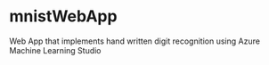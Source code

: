 # mnistWebApp
Web App that implements hand written digit recognition using Azure Machine Learning Studio

